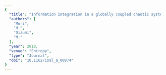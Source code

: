 ```yaml
---
{
  "title": "Information integration in a globally coupled chaotic system",
  "authors": [
    "Mori",
    "H.",
    "Oizumi",
    "M."
  ],
  "year": 2018,
  "venue": "Entropy",
  "type": "Journal",
  "doi": "10.1162/isal_a_00074"
}
---
```

